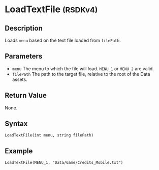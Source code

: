 # LoadTextFile <small>(RSDKv4)</small>

## Description
Loads `menu` based on the text file loaded from `filePath`.

## Parameters
- `menu`
The menu to which the file will load. `MENU_1` or `MENU_2` are valid.
- `filePath`
The path to the target file, relative to the root of the Data assets.

## Return Value
None.

## Syntax
```
LoadTextFile(int menu, string filePath)
```

## Example
```
LoadTextFile(MENU_1, "Data/Game/Credits_Mobile.txt")
```